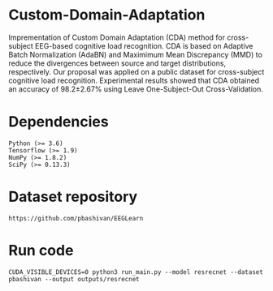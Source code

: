 # Custom-Domain-Adaptation
Imprementation of Custom Domain Adaptation (CDA) method for cross-subject EEG-based cognitive load recognition. CDA is based on Adaptive Batch Normalization (AdaBN) and Maximimum Mean Discrepancy (MMD) to reduce the divergences between source and target distributions, respectively. Our proposal was applied on a public dataset for cross-subject cognitive load recognition. Experimental results showed that CDA obtained an accuracy of 98.2±2.67% using Leave One-Subject-Out Cross-Validation.

# Dependencies
	
	Python (>= 3.6)
	Tensorflow (>= 1.9)
	NumPy (>= 1.8.2)
	SciPy (>= 0.13.3)

# Dataset repository
	
	https://github.com/pbashivan/EEGLearn

# Run code
	
	CUDA_VISIBLE_DEVICES=0 python3 run_main.py --model resrecnet --dataset pbashivan --output outputs/resrecnet
	
